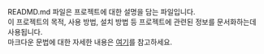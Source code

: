 READMD.md 파일은 프로젝트에 대한 설명을 담는 파일입니다.  
이 프로젝트의 목적, 사용 방법, 설치 방법 등 프로젝트에 관련된 정보를 문서화하는데 사용됩니다.  
마크다운 문법에 대한 자세한 내용은 [여기](https://www.markdownguide.org/cheat-sheet/)를 참고하세요.